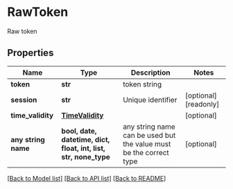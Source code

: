 # RawToken

Raw token

## Properties
Name | Type | Description | Notes
------------ | ------------- | ------------- | -------------
**token** | **str** | token string | 
**session** | **str** | Unique identifier | [optional] [readonly] 
**time_validity** | [**TimeValidity**](TimeValidity.md) |  | [optional] 
**any string name** | **bool, date, datetime, dict, float, int, list, str, none_type** | any string name can be used but the value must be the correct type | [optional]

[[Back to Model list]](../README.md#documentation-for-models) [[Back to API list]](../README.md#documentation-for-api-endpoints) [[Back to README]](../README.md)


